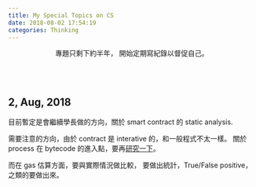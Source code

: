 ```yaml
---
title: My Special Topics on CS
date: 2018-08-02 17:54:19
categories: Thinking
---
```


<center>

專題只剩下約半年，
開始定期寫紀錄以督促自己。

</center>

<!-- more -->

<br><br>

## 2, Aug, 2018

目前暫定是會繼續學長做的方向，關於 smart contract 的 static analysis.

需要注意的方向，由於 contract 是 interative 的，和一般程式不太一樣。
關於 process 在 bytecode 的進入點，要再[研究一下](https://ethereum.stackexchange.com/questions/7602/how-does-the-evm-find-the-entry-of-a-called-function)。

而在 gas 估算方面，要與實際情況做比較，
要做出統計，True/False positive，之類的要做出來。

